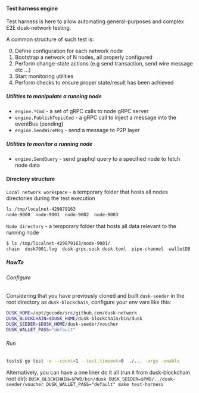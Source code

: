 
#### Test harness engine
 
Test harness is here to allow automating general-purposes and complex E2E dusk-network testing. 

A common structure of such test is:

0. Define configuration for each network node
1. Bootstrap a network of N nodes, all properly configured
2. Perform change-state actions (e.g send transaction, send wire message etc ...)
3. Start monitoring utilities
4. Perform checks to ensure proper state/result has been achieved


##### Utilities to manipulate a running node

- `engine.*Cmd` - a set of gRPC calls to node gRPC server
- `engine.PublishTopicCmd` - a gRPC call to inject a message into the eventBus (pending)
- `engine.SendWireMsg` - send a message to P2P layer

##### Utilities to monitor a running node 
- `engine.SendQuery` - send graphql query to a specified node to fetch node data
 

#### Directory structure

`Local network workspace` - a temporary folder that hosts all nodes directories during the test execution
```bash
ls /tmp/localnet-429879163                                                                                 
node-9000  node-9001  node-9002  node-9003
```

`Node directory` - a temporary folder that hosts all data relevant to the running node
```bash
$ ls /tmp/localnet-429879163/node-9001/
chain  dusk7001.log  dusk-grpc.sock dusk.toml  pipe-channel  walletDB
``` 



##### HowTo

###### Configure

Considering that you have previously cloned and built `dusk-seeder` in the root directory as `dusk-blockchain`,
configure your env vars like this:

```bash
DUSK_HOME=/opt/gocode/src/github.com/dusk-network
DUSK_BLOCKCHAIN=$DUSK_HOME/dusk-blockchain/bin/dusk
DUSK_SEEDER=$DUSK_HOME/dusk-seeder/voucher
DUSK_WALLET_PASS="default"
```

###### Run
```bash
tests$ go test -v --count=1 --test.timeout=0  ./... -args -enable
```
 
Alternatively, you can have a one liner do it all (run it from dusk-blockchain root dir):
`DUSK_BLOCKCHAIN=$PWD/bin/dusk DUSK_SEEDER=$PWD/../dusk-seeder/voucher DUSK_WALLET_PASS="default" make test-harness`
